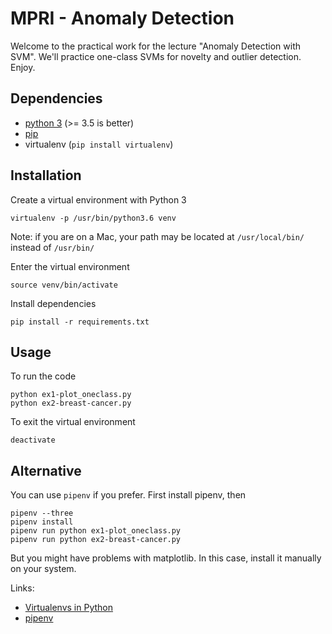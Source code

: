 MPRI - Anomaly Detection
========================

Welcome to the practical work for the lecture "Anomaly Detection with SVM". We'll practice one-class SVMs for novelty and outlier detection. Enjoy.


## Dependencies

- [python 3](https://www.python.org/downloads) (>= 3.5 is better)
- [pip](https://pip.pypa.io/en/stable/installing/)
- virtualenv (`pip install virtualenv`)


## Installation

Create a virtual environment with Python 3

	virtualenv -p /usr/bin/python3.6 venv

Note: if you are on a Mac, your path may be located at `/usr/local/bin/` instead of `/usr/bin/`

Enter the virtual environment

	source venv/bin/activate

Install dependencies

	pip install -r requirements.txt


## Usage

To run the code

	python ex1-plot_oneclass.py
	python ex2-breast-cancer.py

To exit the virtual environment

	deactivate


## Alternative

You can use `pipenv` if you prefer. First install pipenv, then

    pipenv --three
    pipenv install
    pipenv run python ex1-plot_oneclass.py
    pipenv run python ex2-breast-cancer.py

But you might have problems with matplotlib. In this case, install it manually on your system.

Links:

- [Virtualenvs in Python](http://docs.python-guide.org/en/latest/dev/virtualenvs)
- [pipenv](https://github.com/kennethreitz/pipenv)